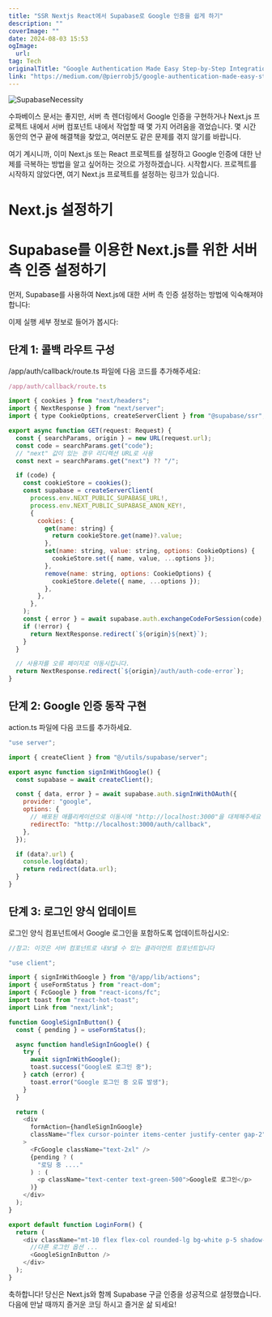 ```yaml
---
title: "SSR Nextjs React에서 Supabase로 Google 인증을 쉽게 하기"
description: ""
coverImage: ""
date: 2024-08-03 15:53
ogImage: 
  url: 
tag: Tech
originalTitle: "Google Authentication Made Easy Step-by-Step Integration with Supabase in SSR Nextjs React"
link: "https://medium.com/@pierrobj5/google-authentication-made-easy-step-by-step-integration-with-supabase-in-ssr-next-js-react-e70cc918e150"
---
```




![SupabaseNecessity](/assets/img/GoogleAuthenticationMadeEasyStep-by-StepIntegrationwithSupabaseinSSRNextjsReact_0.png)

수파베이스 문서는 좋지만, 서버 측 렌더링에서 Google 인증을 구현하거나 Next.js 프로젝트 내에서 서버 컴포넌트 내에서 작업할 때 몇 가지 어려움을 겪었습니다. 몇 시간 동안의 연구 끝에 해결책을 찾았고, 여러분도 같은 문제를 겪지 않기를 바랍니다.

여기 계시니까, 이미 Next.js 또는 React 프로젝트를 설정하고 Google 인증에 대한 난제를 극복하는 방법을 알고 싶어하는 것으로 가정하겠습니다. 시작합시다. 프로젝트를 시작하지 않았다면, 여기 Next.js 프로젝트를 설정하는 링크가 있습니다.

# Next.js 설정하기

<div class="content-ad"></div>

# Supabase를 이용한 Next.js를 위한 서버 측 인증 설정하기

먼저, Supabase를 사용하여 Next.js에 대한 서버 측 인증 설정하는 방법에 익숙해져야 합니다:

이제 실행 세부 정보로 들어가 봅시다:

## 단계 1: 콜백 라우트 구성

<div class="content-ad"></div>

/app/auth/callback/route.ts 파일에 다음 코드를 추가해주세요:

```js
/app/auth/callback/route.ts

import { cookies } from "next/headers";
import { NextResponse } from "next/server";
import { type CookieOptions, createServerClient } from "@supabase/ssr";

export async function GET(request: Request) {
  const { searchParams, origin } = new URL(request.url);
  const code = searchParams.get("code");
  // "next" 값이 있는 경우 리디렉션 URL로 사용
  const next = searchParams.get("next") ?? "/";

  if (code) {
    const cookieStore = cookies();
    const supabase = createServerClient(
      process.env.NEXT_PUBLIC_SUPABASE_URL!,
      process.env.NEXT_PUBLIC_SUPABASE_ANON_KEY!,
      {
        cookies: {
          get(name: string) {
            return cookieStore.get(name)?.value;
          },
          set(name: string, value: string, options: CookieOptions) {
            cookieStore.set({ name, value, ...options });
          },
          remove(name: string, options: CookieOptions) {
            cookieStore.delete({ name, ...options });
          },
        },
      },
    );
    const { error } = await supabase.auth.exchangeCodeForSession(code);
    if (!error) {
      return NextResponse.redirect(`${origin}${next}`);
    }
  }

  // 사용자를 오류 페이지로 이동시킵니다.
  return NextResponse.redirect(`${origin}/auth/auth-code-error`);
}
```

## 단계 2: Google 인증 동작 구현

action.ts 파일에 다음 코드를 추가하세요.

<div class="content-ad"></div>

```js
"use server";

import { createClient } from "@/utils/supabase/server";

export async function signInWithGoogle() {
  const supabase = await createClient();

  const { data, error } = await supabase.auth.signInWithOAuth({
    provider: "google",
    options: {
      // 배포된 애플리케이션으로 이동시에 "http://localhost:3000"을 대체해주세요
      redirectTo: "http://localhost:3000/auth/callback",
    },
  });

  if (data?.url) {
    console.log(data);
    return redirect(data.url);
  }
}
```

## 단계 3: 로그인 양식 업데이트

로그인 양식 컴포넌트에서 Google 로그인을 포함하도록 업데이트하십시오:

```js
//참고: 이것은 서버 컴포넌트로 내보낼 수 있는 클라이언트 컴포넌트입니다

"use client";

import { signInWithGoogle } from "@/app/lib/actions";
import { useFormStatus } from "react-dom";
import { FcGoogle } from "react-icons/fc";
import toast from "react-hot-toast";
import Link from "next/link";

function GoogleSignInButton() {
  const { pending } = useFormStatus();

  async function handleSignInGoogle() {
    try {
      await signInWithGoogle();
      toast.success("Google로 로그인 중");
    } catch (error) {
      toast.error("Google 로그인 중 오류 발생");
    }
  }

  return (
    <div
      formAction={handleSignInGoogle}
      className="flex cursor-pointer items-center justify-center gap-2"
    >
      <FcGoogle className="text-2xl" />
      {pending ? (
        "로딩 중 ...."
      ) : (
        <p className="text-center text-green-500">Google로 로그인</p>
      )}
    </div>
  );
}

export default function LoginForm() {
  return (
    <div className="mt-10 flex flex-col rounded-lg bg-white p-5 shadow-xl w-[30rem] md:p-10">
      //다른 로그인 옵션 ...
      <GoogleSignInButton />
    </div>
  );
}
```

<div class="content-ad"></div>

축하합니다! 당신은 Next.js와 함께 Supabase 구글 인증을 성공적으로 설정했습니다. 다음에 만날 때까지 즐거운 코딩 하시고 즐거운 삶 되세요!
